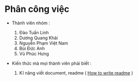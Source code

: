 # Phân công việc

* Thành viên nhóm :
 	
 	1. Đào Tuấn Linh
    2. Dương Quang Khải
    3. Nguyễn Phạm Việt Nam
    4. Bùi Đức Anh
    5. Vũ Phúc Hưng

* Kiến thức mà mọi thành viên phải biết :
	1. Kĩ năng viết document, readme ( [How to write readme](https://www.udacity.com/course/writing-readmes--ud777) )

